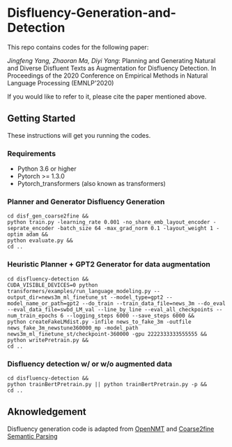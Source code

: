 # Disfluency-Generation-and-Detection
This repo contains codes for the following paper: 

*Jingfeng Yang, Zhaoran Ma, Diyi Yang*: Planning and Generating Natural and Diverse Disfluent Texts as Augmentation for Disfluency Detection. In Proceedings of the 2020 Conference on Empirical Methods in Natural Language Processing (EMNLP'2020)

If you would like to refer to it, please cite the paper mentioned above. 


## Getting Started
These instructions will get you running the codes.

### Requirements
* Python 3.6 or higher
* Pytorch >= 1.3.0
* Pytorch_transformers (also known as transformers)

### Planner and Generator Disfluency Generation

```
cd disf_gen_coarse2fine &&
python train.py -learning_rate 0.001 -no_share_emb_layout_encoder -seprate_encoder -batch_size 64 -max_grad_norm 0.1 -layout_weight 1 -optim adam &&
python evaluate.py &&
cd ..
```

### Heuristic Planner + GPT2 Generator for data augmentation

```
cd disfluency-detection &&
CUDA_VISIBLE_DEVICES=0 python transformers/examples/run_language_modeling.py --output_dir=news3m_ml_finetune_st --model_type=gpt2 --model_name_or_path=gpt2 --do_train --train_data_file=news_3m --do_eval --eval_data_file=swbd_LM_val --line_by_line --eval_all_checkpoints --num_train_epochs 6 --logging_steps 6000 --save_steps 6000 &&
python createFakeLMdist.py -infile news_to_fake_3m -outfile news_fake_3m_newstune360000_mp -model_path news3m_ml_finetune_st/checkpoint-360000 -gpu 2222333333555555 &&
python writePretrain.py &&
cd ..
```


### Disfluency detection w/ or w/o augmented data

```
cd disfluency-detection &&
python trainBertPretrain.py || python trainBertPretrain.py -p &&
cd ..
```

## Aknowledgement

Disfluency generation code is adapted from [OpenNMT](https://github.com/OpenNMT/OpenNMT-py) and [Coarse2fine Semantic Parsing](https://github.com/donglixp/coarse2fine)


